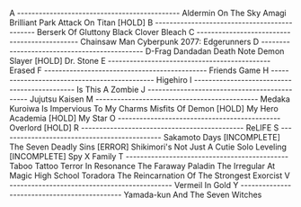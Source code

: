 A ---------------------------------------------
  Aldermin On The Sky
  Amagi Brilliant Park
  Attack On Titan [HOLD]
B ---------------------------------------------
  Berserk Of Gluttony
  Black Clover
  Bleach
C ---------------------------------------------
  Chainsaw Man
  Cyberpunk 2077: Edgerunners
D ---------------------------------------------
  D-Frag
  Dandadan
  Death Note
  Demon Slayer [HOLD]
  Dr. Stone
E ---------------------------------------------
  Erased
F ---------------------------------------------
  Friends Game
H ---------------------------------------------
  Higehiro
I ---------------------------------------------
  Is This A Zombie
J ---------------------------------------------
  Jujutsu Kaisen
M ---------------------------------------------
  Medaka Kuroiwa Is Impervious To My Charms
  Misfits Of Demon [HOLD]
  My Hero Academia [HOLD]
  My Star
O ---------------------------------------------
  Overlord [HOLD]
R ---------------------------------------------
  ReLIFE
S ---------------------------------------------
  Sakamoto Days [INCOMPLETE]
  The Seven Deadly Sins [ERROR]
  Shikimori's Not Just A Cutie
  Solo Leveling [INCOMPLETE]
  Spy X Family
T ---------------------------------------------
  Taboo Tattoo
  Terror In Resonance
  The Faraway Paladin
  The Irregular At Magic High School
  Toradora
  The Reincarnation Of The Strongest Exorcist
V ---------------------------------------------
  Vermeil In Gold
Y ---------------------------------------------
  Yamada-kun And The Seven Witches
